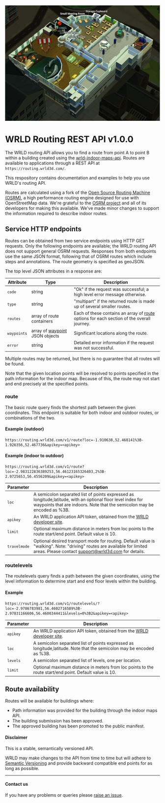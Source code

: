 ![WRLD](/images/routing-screenshot-indoor.png)

WRLD Routing REST API v1.0.0
============================

The WRLD routing API allows you to find a route from point A to point B within a building created using the [wrld-indoor-maps-api](https://github.com/wrld3d/wrld-indoor-maps-api).  Routes are available to applications through a REST API at `https://routing.wrld3d.com/`.

This respository contains documentation and examples to help you use WRLD's routing API.  

Routes are calculated using a fork of the [Open Source Routing Machine (OSRM)](https://github.com/wrld3d/osrm-backend), a high performance routing engine designed for use with OpenStreetMap data. We're grateful to the [OSRM project](https://github.com/Project-OSRM) and all of its developers for making this available.  We've made minor changes to support the information required to describe indoor routes.  

## Service HTTP endpoints

Routes can be obtained from two service endpoints using HTTP GET requests. Only the following endpoints are available; the WRLD routing API does not support general OSRM requests. Responses from both endpoints use the same JSON format, following that of OSRM routes which include steps and annotations. The route geometry is specified as geoJSON. 

The top level JSON attributes in a response are:

|Attribute|Type|Description|
 --- | --- | --- 
|`code`| string | "Ok" if the request was successful; a high level error message otherwise.
|`type` | string | "multipart" if the returned route is made up of several smaller routes.
|`routes` | array of route containers | Each of these contains an array of [route](https://github.com/wrld3d/osrm-backend/blob/master/docs/http.md#route) options for each section of the overall journey.
|`waypoints`| array of [waypoint](https://github.com/wrld3d/osrm-backend/blob/master/docs/http.md#waypoint) JSON objects | Significant locations along the route.
|`error` | string | Detailed error information if the request was not successful.

Multiple routes may be returned, but there is no guarantee that all routes will be found.

Note that the given location points will be resolved to points specified in the path information for the indoor map.  Because of this, the route may not start and end precisely at the specified points.

### route 

The basic route query finds the shortest path between the given coordinates.  This endpoint is suitable for both indoor and outdoor routes, or combinations of the two.

#### Example (outdoor)

```
https://routing.wrld3d.com/v1/route?loc=-1.910638,52.468141%3B-1.926356,52.467736&apikey=<apikey>
```

#### Example (indoor to outdoor)

```
https://routing.wrld3d.com/v1/route?loc=-2.983122836389253,56.46123165326403,2%3B-2.9725653,56.4556209&apikey=<apikey>
```

|Parameter|Description|
 --- | --- 
|`loc`   | A semicolon separated list of points expressed as longitude,latitude, with an optional floor level index for waypoints that are indoors.  Note that the semicolon may be encoded as %3B.
|`apikey`| An WRLD application API token, obtained from the [WRLD developer site](http://www.wrld3d.com/developers/apikeys/).
|`limit`| Optional maximum distance in meters from loc points to the route start/end point. Default value is 10.
|`travelmode`| Optional desired transport mode for routing. Default value is "walking". Note: "driving" routes are available for limited areas.  Please contact [support@wrld3d.com](mailto:support@wrld3d.com) for details.

### routelevels

The routelevels query finds a path between the given coordinates, using the level information to determine start and end floor levels within the building.

#### Example

```
https://routing.wrld3d.com/v1/routelevels/?loc=-2.9786783981,56.4602716589%3B-2.97831166606,56.4600344411&levels=0%3B2&apikey=<apikey>
```

|Parameter|Description|
 --- | --- 
|`apikey`| An WRLD application API token, obtained from the [WRLD developer site](http://www.wrld3d.com/developers/apikeys/).
|`loc`   | A semicolon separated list of points expressed as longitude,latitude.  Note that the semicolon may be encoded as %3B.
|`levels`| A semicolon separated list of levels, one per location.
|`limit`| Optional maximum distance in meters from loc points to the route start/end point. Default value is 10.

## Route availability

Routes will be available for buildings where:
* Path information was provided for the building through the indoor maps API.
* The building submission has been approved.
* The approved building has been promoted to the public manifest.

#### Disclaimer
This is a stable, semantically versioned API. 

WRLD may make changes to the API from time to time but will adhere to [Semantic Versioning](http://semver.org/) and provide backward compatible end points for as long as possible. 

---

#### Contact us
If you have any problems or queries please [raise an issue](https://github.com/wrld3d/wrld-routing-api/issues/new).
